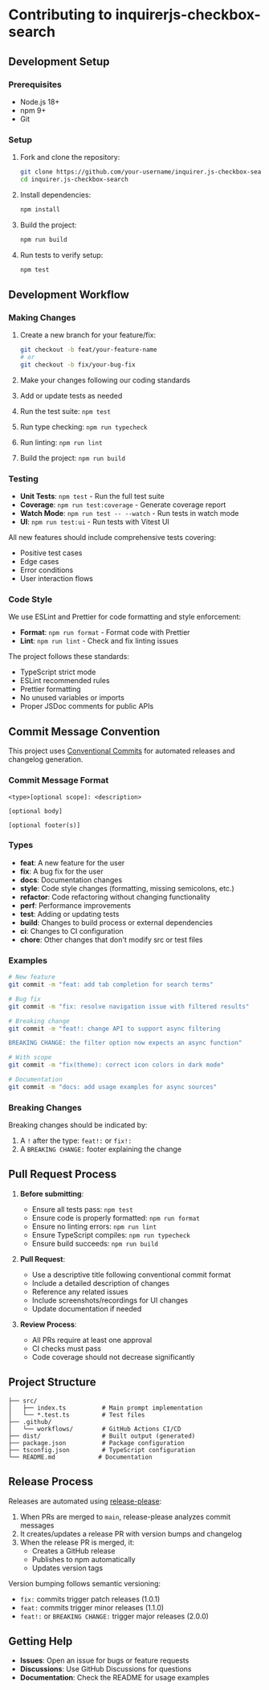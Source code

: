 # Contributing to inquirerjs-checkbox-search

## Development Setup

### Prerequisites

- Node.js 18+ 
- npm 9+
- Git

### Setup

1. Fork and clone the repository:
   ```bash
   git clone https://github.com/your-username/inquirer.js-checkbox-search.git
   cd inquirer.js-checkbox-search
   ```

2. Install dependencies:
   ```bash
   npm install
   ```

3. Build the project:
   ```bash
   npm run build
   ```

4. Run tests to verify setup:
   ```bash
   npm test
   ```

## Development Workflow

### Making Changes

1. Create a new branch for your feature/fix:
   ```bash
   git checkout -b feat/your-feature-name
   # or
   git checkout -b fix/your-bug-fix
   ```

2. Make your changes following our coding standards
3. Add or update tests as needed
4. Run the test suite: `npm test`
5. Run type checking: `npm run typecheck`
6. Run linting: `npm run lint`
7. Build the project: `npm run build`

### Testing

- **Unit Tests**: `npm test` - Run the full test suite
- **Coverage**: `npm run test:coverage` - Generate coverage report
- **Watch Mode**: `npm run test -- --watch` - Run tests in watch mode
- **UI**: `npm run test:ui` - Run tests with Vitest UI

All new features should include comprehensive tests covering:
- Positive test cases
- Edge cases
- Error conditions
- User interaction flows

### Code Style

We use ESLint and Prettier for code formatting and style enforcement:

- **Format**: `npm run format` - Format code with Prettier
- **Lint**: `npm run lint` - Check and fix linting issues

The project follows these standards:
- TypeScript strict mode
- ESLint recommended rules
- Prettier formatting
- No unused variables or imports
- Proper JSDoc comments for public APIs

## Commit Message Convention

This project uses [Conventional Commits](https://www.conventionalcommits.org/en/v1.0.0/) for automated releases and changelog generation.

### Commit Message Format

```
<type>[optional scope]: <description>

[optional body]

[optional footer(s)]
```

### Types

- **feat**: A new feature for the user
- **fix**: A bug fix for the user
- **docs**: Documentation changes
- **style**: Code style changes (formatting, missing semicolons, etc.)
- **refactor**: Code refactoring without changing functionality
- **perf**: Performance improvements
- **test**: Adding or updating tests
- **build**: Changes to build process or external dependencies
- **ci**: Changes to CI configuration
- **chore**: Other changes that don't modify src or test files

### Examples

```bash
# New feature
git commit -m "feat: add tab completion for search terms"

# Bug fix
git commit -m "fix: resolve navigation issue with filtered results"

# Breaking change
git commit -m "feat!: change API to support async filtering

BREAKING CHANGE: the filter option now expects an async function"

# With scope
git commit -m "fix(theme): correct icon colors in dark mode"

# Documentation
git commit -m "docs: add usage examples for async sources"
```

### Breaking Changes

Breaking changes should be indicated by:
1. A `!` after the type: `feat!:` or `fix!:`
2. A `BREAKING CHANGE:` footer explaining the change

## Pull Request Process

1. **Before submitting**:
   - Ensure all tests pass: `npm test`
   - Ensure code is properly formatted: `npm run format`
   - Ensure no linting errors: `npm run lint`
   - Ensure TypeScript compiles: `npm run typecheck`
   - Ensure build succeeds: `npm run build`

2. **Pull Request**:
   - Use a descriptive title following conventional commit format
   - Include a detailed description of changes
   - Reference any related issues
   - Include screenshots/recordings for UI changes
   - Update documentation if needed

3. **Review Process**:
   - All PRs require at least one approval
   - CI checks must pass
   - Code coverage should not decrease significantly

## Project Structure

```
├── src/
│   ├── index.ts          # Main prompt implementation
│   └── *.test.ts         # Test files
├── .github/
│   └── workflows/        # GitHub Actions CI/CD
├── dist/                 # Built output (generated)
├── package.json          # Package configuration
├── tsconfig.json         # TypeScript configuration
└── README.md            # Documentation
```

## Release Process

Releases are automated using [release-please](https://github.com/googleapis/release-please):

1. When PRs are merged to `main`, release-please analyzes commit messages
2. It creates/updates a release PR with version bumps and changelog
3. When the release PR is merged, it:
   - Creates a GitHub release
   - Publishes to npm automatically
   - Updates version tags

Version bumping follows semantic versioning:
- `fix:` commits trigger patch releases (1.0.1)
- `feat:` commits trigger minor releases (1.1.0) 
- `feat!:` or `BREAKING CHANGE:` trigger major releases (2.0.0)

## Getting Help

- **Issues**: Open an issue for bugs or feature requests
- **Discussions**: Use GitHub Discussions for questions
- **Documentation**: Check the README for usage examples 